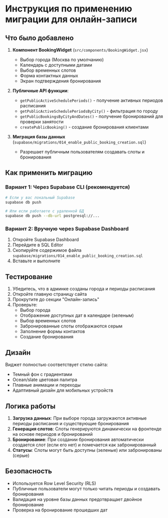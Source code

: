 # Инструкция по применению миграции для онлайн-записи

## Что было добавлено

1. **Компонент BookingWidget** (`src/components/BookingWidget.jsx`)
   - Выбор города (Москва по умолчанию)
   - Календарь с доступными датами
   - Выбор временных слотов
   - Форма контактных данных
   - Экран подтверждения бронирования

2. **Публичные API функции**:
   - `getPublicActiveSchedulePeriods()` - получение активных периодов расписания
   - `getPublicActiveSchedulePeriodsByCity()` - фильтрация по городу
   - `getPublicBookingsByCityAndDates()` - получение бронирований для проверки занятости
   - `createPublicBooking()` - создание бронирования клиентами

3. **Миграция базы данных** (`supabase/migrations/014_enable_public_booking_creation.sql`)
   - Разрешает публичным пользователям создавать слоты и бронирования

## Как применить миграцию

### Вариант 1: Через Supabase CLI (рекомендуется)
```bash
# Если у вас локальный Supabase
supabase db push

# Или если работаете с удаленной БД
supabase db push --db-url postgresql://...
```

### Вариант 2: Вручную через Supabase Dashboard
1. Откройте Supabase Dashboard
2. Перейдите в SQL Editor
3. Скопируйте содержимое файла `supabase/migrations/014_enable_public_booking_creation.sql`
4. Вставьте и выполните

## Тестирование

1. Убедитесь, что в админке созданы города и периоды расписания
2. Откройте главную страницу сайта
3. Прокрутите до секции "Онлайн-запись"
4. Проверьте:
   - Выбор города
   - Отображение доступных дат в календаре (зеленым)
   - Выбор временных слотов
   - Забронированные слоты отображаются серым
   - Заполнение формы контактов
   - Создание бронирования

## Дизайн

Виджет полностью соответствует стилю сайта:
- Темный фон с градиентами
- Ocean/slate цветовая палитра
- Плавные анимации и переходы
- Адаптивный дизайн для мобильных устройств

## Логика работы

1. **Загрузка данных**: При выборе города загружаются активные периоды расписания и существующие бронирования
2. **Генерация слотов**: Слоты генерируются динамически на фронтенде на основе периодов и бронирований
3. **Бронирование**: При создании бронирования автоматически создается слот (если его нет) и помечается как забронированный
4. **Статусы**: Слоты могут быть доступны (зеленые) или забронированы (серые)

## Безопасность

- Используется Row Level Security (RLS)
- Публичные пользователи могут только читать периоды и создавать бронирования
- Валидация на уровне базы данных предотвращает двойное бронирование
- Проверка на бронирование прошедших дат
